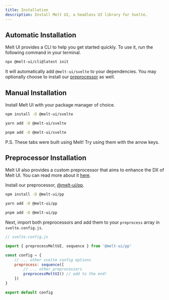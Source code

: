 ```yaml
---
title: Installation
description: Install Melt UI, a headless UI library for Svelte.
---
```


<script>
    import { Callout, InstallTabs } from '$docs/components';
</script>

## Automatic Installation

Melt UI provides a CLI to help you get started quickly. To use it, run the following command in your
terminal.

```bash
npx @melt-ui/cli@latest init
```

It will automatically add `@melt-ui/svelte` to your dependencies. You may optionally choose to
install our [preprocessor](/docs/preprocessor) as well.

## Manual Installation

Install Melt UI with your package manager of choice.

<InstallTabs>
<span slot="npm">

```bash /@melt-ui/#melt /svelte/#melt
npm install -D @melt-ui/svelte
```

</span>

<span slot="yarn">

```bash /@melt-ui/#melt /svelte/#melt
yarn add -D @melt-ui/svelte
```

</span>

<span slot="pnpm">

```bash /@melt-ui/#melt /svelte/#melt
pnpm add -D @melt-ui/svelte
```

</span>
</InstallTabs>

<Callout>
P.S. These tabs were built using Melt! Try using them with the arrow keys.
</Callout>

## Preprocessor Installation

Melt UI also provides a custom preprocessor that aims to enhance the DX of Melt UI. You can read
more about it [here](/docs/preprocessor).

Install our preprocessor, [@melt-ui/pp](https://github.com/melt-ui/preprocessor).

<InstallTabs>
<span slot="npm">

```bash
npm install -D @melt-ui/pp
```

</span>

<span slot="yarn">

```bash
yarn add -D @melt-ui/pp
```

</span>

<span slot="pnpm">

```bash
pnpm add -D @melt-ui/pp
```

</span>

</InstallTabs>

Next, import both preprocessors and add them to your `preprocess` array in `svelte.config.js`.

```js
// svelte.config.js

import { preprocessMeltUI, sequence } from '@melt-ui/pp'

const config = {
	// ... other svelte config options
	preprocess: sequence([
		// ... other preprocessors
		preprocessMeltUI() // add to the end!
	])
}

export default config
```
